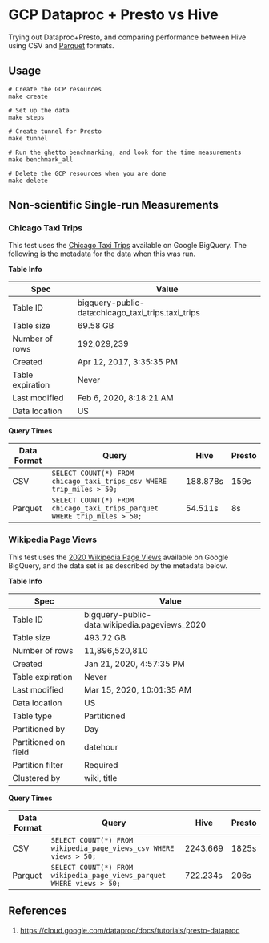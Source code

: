 # GCP Dataproc + Presto vs Hive

Trying out Dataproc+Presto, and comparing performance between Hive using CSV and [Parquet](https://parquet.apache.org/) formats.

## Usage

```
# Create the GCP resources
make create

# Set up the data
make steps

# Create tunnel for Presto
make tunnel

# Run the ghetto benchmarking, and look for the time measurements
make benchmark_all

# Delete the GCP resources when you are done
make delete
```

## Non-scientific Single-run Measurements

### Chicago Taxi Trips

This test uses the [Chicago Taxi Trips](https://console.cloud.google.com/marketplace/details/city-of-chicago-public-data/chicago-taxi-trips) available on Google BigQuery.  The following is the metadata for the data when this was run.

**Table Info**

| Spec             | Value                                                 |
|------------------|-------------------------------------------------------|
| Table ID         | bigquery-public-data:chicago\_taxi\_trips.taxi\_trips |
| Table size       | 69.58 GB                                              |
| Number of rows   | 192,029,239                                           |
| Created          | Apr 12, 2017, 3:35:35 PM                              |
| Table expiration | Never                                                 |
| Last modified    | Feb 6, 2020, 8:18:21 AM                               |
| Data location    | US                                                    |

**Query Times**

| Data Format | Query                                                                    | Hive     | Presto |
|-------------|--------------------------------------------------------------------------|----------|--------|
| CSV         | `SELECT COUNT(*) FROM chicago_taxi_trips_csv WHERE trip_miles > 50;`     | 188.878s | 159s   |
| Parquet     | `SELECT COUNT(*) FROM chicago_taxi_trips_parquet WHERE trip_miles > 50;` | 54.511s  | 8s     |

### Wikipedia Page Views

This test uses the [2020 Wikipedia Page Views](https://console.cloud.google.com/bigquery?project=forever-project&folder&organizationId=530642503887&p=bigquery-public-data&d=wikipedia&t=pageviews_2020&page=table) available on Google BigQuery, and the data set is as described by the metadata below.

**Table Info**

| Spec                 | Value                                          |
|----------------------|------------------------------------------------|
| Table ID             | bigquery-public-data:wikipedia.pageviews\_2020 |
| Table size           | 493.72 GB                                      |
| Number of rows       | 11,896,520,810                                 |
| Created              | Jan 21, 2020, 4:57:35 PM                       |
| Table expiration     | Never                                          |
| Last modified        | Mar 15, 2020, 10:01:35 AM                      |
| Data location        | US                                             |
| Table type           | Partitioned                                    |
| Partitioned by       | Day                                            |
| Partitioned on field | datehour                                       |
| Partition filter     | Required                                       |
| Clustered by         | wiki, title                                    |

**Query Times**

| Data Format | Query                                                                 | Hive     | Presto |
|-------------|-----------------------------------------------------------------------|----------|--------|
| CSV         | `SELECT COUNT(*) FROM wikipedia_page_views_csv WHERE views > 50;`     | 2243.669 | 1825s  |
| Parquet     | `SELECT COUNT(*) FROM wikipedia_page_views_parquet WHERE views > 50;` | 722.234s | 206s   |

References
----------

1.	https://cloud.google.com/dataproc/docs/tutorials/presto-dataproc
